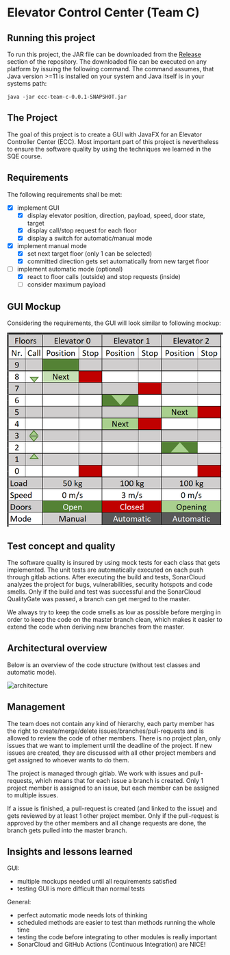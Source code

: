 # Elevator Control Center (Team C)

## Running this project

To run this project, the JAR file can be downloaded from the
[Release](https://github.com/fhhagenberg-sqe-esd-ws21/elevator-control-center-team-c/releases) section of the
repository.
The downloaded file can be executed on any platform by issuing the following command.
The command assumes, that Java version >=11 is installed on your system and Java itself is in your systems path:

```
java -jar ecc-team-c-0.0.1-SNAPSHOT.jar
```

## The Project

The goal of this project is to create a GUI with JavaFX for an Elevator Controller Center (ECC).
Most important part of this project is nevertheless to ensure the software quality by using 
the techniques we learned in the SQE course.

## Requirements
The following requirements shall be met:
- [x] implement GUI
  - [x] display elevator position, direction, payload, speed, door state, target
  - [x] display call/stop request for each floor
  - [x] display a switch for automatic/manual mode
- [x] implement manual mode
  - [x] set next target floor (only 1 can be selected) 
  - [x] committed direction gets set automatically from new target floor
- [ ] implement automatic mode (optional)
  - [x] react to floor calls (outside) and stop requests (inside)
  - [ ] consider maximum payload

## GUI Mockup
Considering the requirements, the GUI will look similar to following mockup:

![](docs/mockup_03.png)


## Test concept and quality

The software quality is insured by using mock tests for each class that gets implemented.
The unit tests are automatically executed on each push through gitlab actions. After executing 
the build and tests, SonarCloud analyzes the project for bugs, vulnerabilities, security hotspots 
and code smells. Only if the build and test was successful and the SonarCloud QualityGate was passed, a branch
can get merged to the master.

We always try to keep the code smells as low as possible before 
merging in order to keep the code on the master branch clean, which makes it 
easier to extend the code when deriving new branches from the master.

## Architectural overview

Below is an overview of the code structure (without test classes and automatic mode).

![architecture](https://user-images.githubusercontent.com/91589996/149903895-05e6a641-73c8-4be8-be11-4d33f4bf1d0b.png)

## Management

The team does not contain any kind of hierarchy, each party member has the right to create/merge/delete 
issues/branches/pull-requests and is allowed to review the code of other members. 
There is no project plan, only issues that we want to implement until the deadline of the project. 
If new issues are created, they are discussed with all other project members and get assigned to 
whoever wants to do them.

The project is managed through gitlab.
We work with issues and pull-requests, which means that for each issue a branch is created.
Only 1 project member is assigned to an issue, but each member can be assigned to multiple issues.

If a issue is finished, a pull-request is created (and linked to the issue)
and gets reviewed by at least 1 other project member.
Only if the pull-request is approved by the other members and all change requests are done, the 
branch gets pulled into the master branch.

## Insights and lessons learned

GUI:
- multiple mockups needed until all requirements satisfied
- testing GUI is more difficult than normal tests

General:
- perfect automatic mode needs lots of thinking
- scheduled methods are easier to test than methods running the whole time
- testing the code before integrating to other modules is really important
- SonarCloud and GitHub Actions (Continuous Integration) are NICE!

